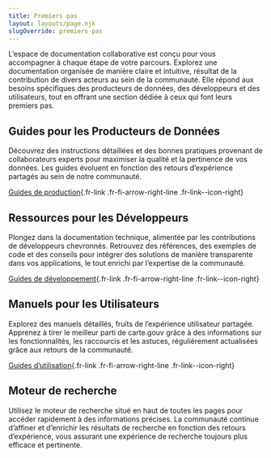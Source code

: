 ```yaml
---
title: Premiers pas
layout: layouts/page.njk
slugOverride: premiers-pas
---
```


L’espace de documentation collaborative est conçu pour vous accompagner à chaque étape de votre parcours. Explorez une documentation organisée de manière claire et intuitive, résultat de la contribution de divers acteurs au sein de la communauté. Elle répond aux besoins spécifiques des producteurs de données, des développeurs et des utilisateurs, tout en offrant une section dédiée à ceux qui font leurs premiers pas.

## Guides pour les Producteurs de Données

Découvrez des instructions détaillées et des bonnes pratiques provenant de collaborateurs experts pour maximiser la qualité et la pertinence de vos données. Les guides évoluent en fonction des retours d’expérience partagés au sein de notre communauté.

[Guides de production](/fr/guides/producteur){.fr-link .fr-fi-arrow-right-line .fr-link--icon-right}

## Ressources pour les Développeurs

Plongez dans la documentation technique, alimentée par les contributions de développeurs chevronnés. Retrouvez des références, des exemples de code et des conseils pour intégrer des solutions de manière transparente dans vos applications, le tout enrichi par l’expertise de la communauté.

[Guides de développement](/fr/guides/developpeur){.fr-link .fr-fi-arrow-right-line .fr-link--icon-right}

## Manuels pour les Utilisateurs

Explorez des manuels détaillés, fruits de l’expérience utilisateur partagée. Apprenez à tirer le meilleur parti de carte.gouv grâce à des informations sur les fonctionnalités, les raccourcis et les astuces, régulièrement actualisées grâce aux retours de la communauté.

[Guides d’utilisation](/fr/guides/utilisateur){.fr-link .fr-fi-arrow-right-line .fr-link--icon-right}

## Moteur de recherche

Utilisez le moteur de recherche situé en haut de toutes les pages pour accéder rapidement à des informations précises. La communauté continue d’affiner et d’enrichir les résultats de recherche en fonction des retours d’expérience, vous assurant une expérience de recherche toujours plus efficace et pertinente.
